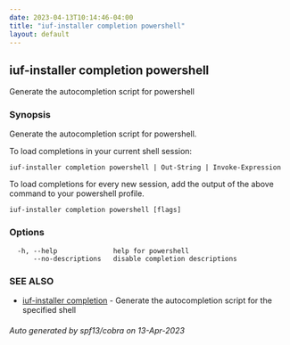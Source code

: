 ```yaml
---
date: 2023-04-13T10:14:46-04:00
title: "iuf-installer completion powershell"
layout: default
---
```

## iuf-installer completion powershell

Generate the autocompletion script for powershell

### Synopsis

Generate the autocompletion script for powershell.

To load completions in your current shell session:

	iuf-installer completion powershell | Out-String | Invoke-Expression

To load completions for every new session, add the output of the above command
to your powershell profile.


```
iuf-installer completion powershell [flags]
```

### Options

```
  -h, --help              help for powershell
      --no-descriptions   disable completion descriptions
```

### SEE ALSO

* [iuf-installer completion](/commands/iuf-installer_completion/)	 - Generate the autocompletion script for the specified shell

###### Auto generated by spf13/cobra on 13-Apr-2023
